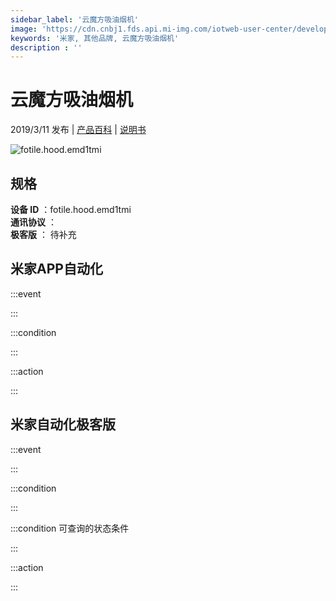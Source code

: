 ```yaml
---
sidebar_label: '云魔方吸油烟机'
image: 'https://cdn.cnbj1.fds.api.mi-img.com/iotweb-user-center/developer_1679070104047ogKRhD6I.png?GalaxyAccessKeyId=AKVGLQWBOVIRQ3XLEW&Expires=9223372036854775807&Signature=8J1038HDP6tZqA6oXn9PKF8SUIc='
keywords: '米家, 其他品牌, 云魔方吸油烟机'
description : ''
---
```

# 云魔方吸油烟机

2019/3/11 发布 | [产品百科](https://home.mi.com/webapp/content/baike/product/index.html?model=fotile.hood.emd1tmi/) | [说明书](https://home.mi.com/views/introduction.html?model=fotile.hood.emd1tmi&region=cn)

![fotile.hood.emd1tmi](https://cdn.cnbj1.fds.api.mi-img.com/iotweb-user-center/developer_1679070104047ogKRhD6I.png?GalaxyAccessKeyId=AKVGLQWBOVIRQ3XLEW&Expires=9223372036854775807&Signature=8J1038HDP6tZqA6oXn9PKF8SUIc=)

## 规格  
> 
**设备 ID** ：fotile.hood.emd1tmi  
**通讯协议** ：  
**极客版**  ： 待补充 


## 米家APP自动化  

:::event  

:::

:::condition  

:::

:::action   

:::

## 米家自动化极客版  

:::event  

:::

:::condition  

:::

:::condition 可查询的状态条件  

:::

:::action  

:::

        
